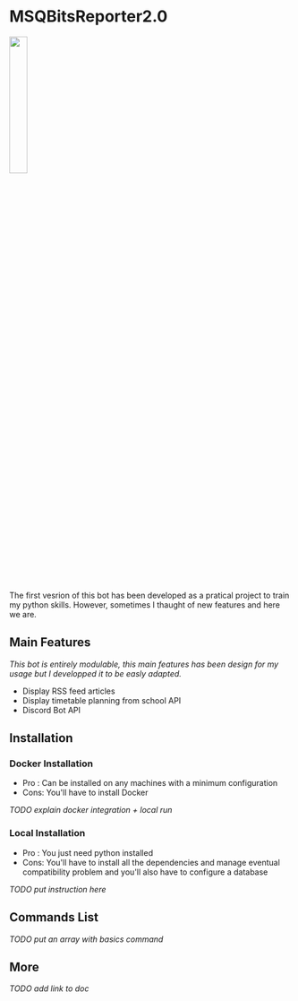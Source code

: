 # MSQBitsReporter2.0
<img src="https://github.com/MaximeMohandi/MSQBitsReporter2.0/blob/master/msqbitsReporter/ressources/reporterLogo.png" width="25%"/>

The first vesrion of this bot has been developed as a pratical project to train my python skills. However, sometimes I thaught of new features and here we are.

## Main Features
*This bot is entirely modulable, this main features has been design for my usage but I developped it to be easly adapted.* 

* Display RSS feed articles
* Display timetable planning from school API
* Discord Bot API

## Installation

### Docker Installation
* Pro : Can be installed on any machines with a minimum configuration
* Cons: You'll have to install Docker

_TODO explain docker integration + local run_

### Local Installation
* Pro : You just need python installed
* Cons: You'll have to install all the dependencies and manage eventual compatibility problem and you'll also have to configure a database

_TODO put instruction here_

## Commands List
_TODO put an array with basics command_

## More
_TODO add link to doc_

